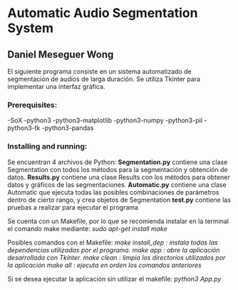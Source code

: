 # Automatic Audio Segmentation System
## Daniel Meseguer Wong

El siguiente programa consiste en un sistema automatizado de segmentación de audios de larga duración. Se utiliza Tkinter para implementar una interfaz gráfica.

### Prerequisites:

-SoX
-python3
-python3-matplotlib
-python3-numpy
-python3-pil
-python3-tk
-python3-pandas

### Installing and running:

Se encuentran 4 archivos de Python:
    **Segmentation.py** contiene una clase Segmentation con todos los métodos para la segmentación y obtención de datos.
    **Results.py** contiene una clase Results con los métodos para obtener datos y gráficos de las segmentaciones.
    **Automatic.py** contiene una clase Automatic que ejecuta todas las posibles combinaciones de parámetros dentro de cierto rango, y crea objetos de Segmentation
    **test.py** contiene las pruebas a realizar para ejecutar el programa


Se cuenta con un Makefile, por lo que se recomienda instalar en la terminal el comando make mediante:
                *sudo apt-get install make*

Posibles comandos con el Makefile:
    *make install_dep : instala todas las dependencias utilizadas por el programa.*
    *make app : abre la aplicación desarrollada con Tkinter.*
    *make clean : limpia los directorios utilizados por la aplicación*
    *make all : ejecuta en orden los comandos anteriores*

Si se desea ejecutar la aplicación sin utilizar el makefile:
    *python3 App.py*



